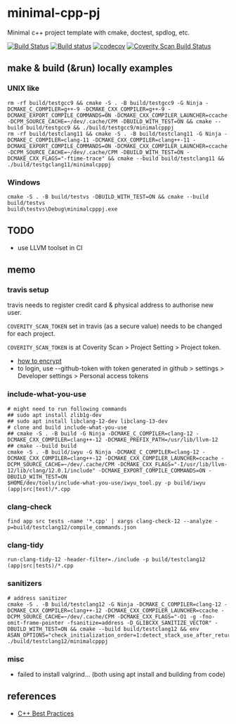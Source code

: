 # minimal-cpp-pj

Minimal c++ project template with cmake, doctest, spdlog, etc.

<!--- app.travis-co.com > choose repository > click on status badge next to repository name & github octocat -->
<!--- copy from ci.appveyor.com/projects > choose project > Settings > Badges -->
<!--- app.codecov.io/gh -> chose repo from Repos > Settings > Badge -->
<!--- scan.coverity.com/dashboard > choose project > Project Settings > Coverity Scan Badge -->
[![Build Status](https://app.travis-ci.com/jimbi-o/minimal-cpp-pj.svg?branch=main)](https://app.travis-ci.com/jimbi-o/minimal-cpp-pj)
[![Build status](https://ci.appveyor.com/api/projects/status/q887lixm7ao8n8f7?svg=true)](https://ci.appveyor.com/project/jimbi-o/minimal-cpp-pj)
[![codecov](https://codecov.io/gh/jimbi-o/minimal-cpp-pj/branch/main/graph/badge.svg?token=DWEPDOCYQJ)](https://codecov.io/gh/jimbi-o/minimal-cpp-pj)
[![Coverity Scan Build Status](https://scan.coverity.com/projects/24081/badge.svg)](https://scan.coverity.com/projects/jimbi-o-minimal-cpp-pj)

## make & build (&run) locally examples

### UNIX like

```
rm -rf build/testgcc9 && cmake -S . -B build/testgcc9 -G Ninja -DCMAKE_C_COMPILER=g++-9 -DCMAKE_CXX_COMPILER=g++-9 -DCMAKE_EXPORT_COMPILE_COMMANDS=ON -DCMAKE_CXX_COMPILER_LAUNCHER=ccache -DCPM_SOURCE_CACHE=~/dev/.cache/CPM -DBUILD_WITH_TEST=ON && cmake --build build/testgcc9 && ./build/testgcc9/minimalcpppj
rm -rf build/testclang11 && cmake -S . -B build/testclang11 -G Ninja -DCMAKE_C_COMPILER=clang-11 -DCMAKE_CXX_COMPILER=clang++-11 -DCMAKE_EXPORT_COMPILE_COMMANDS=ON -DCMAKE_CXX_COMPILER_LAUNCHER=ccache -DCPM_SOURCE_CACHE=~/dev/.cache/CPM -DBUILD_WITH_TEST=ON -DCMAKE_CXX_FLAGS="-ftime-trace" && cmake --build build/testclang11 && ./build/testgclang11/minimalcpppj
```

### Windows

```
cmake -S . -B build/testvs -DBUILD_WITH_TEST=ON && cmake --build build/testvs
build\testvs\Debug\minimalcpppj.exe
```

## TODO

* use LLVM toolset in CI

## memo

### travis setup

travis needs to register credit card & physical address to authorise new user.

``COVERITY_SCAN_TOKEN`` set in travis (as a secure value) needs to be changed for each project.

``COVERITY_SCAN_TOKEN`` is at  Coverity Scan > Project Setting > Project token.

* [how to encrypt](https://docs.travis-ci.com/user/encryption-keys/)
* to login, use --github-token with token generated in github > settings > Developer settings > Personal access tokens

### include-what-you-use

```
# might need to run following commands
## sudo apt install zlib1g-dev
## sudo apt install libclang-12-dev libclang-13-dev
# clone and build include-what-you-use
## cmake -S . -B build -G Ninja -DCMAKE_C_COMPILER=clang-12 -DCMAKE_CXX_COMPILER=clang++-12 -DCMAKE_PREFIX_PATH=/usr/lib/llvm-12
## cmake --build build
cmake -S . -B build/iwyu -G Ninja -DCMAKE_C_COMPILER=clang-12 -DCMAKE_CXX_COMPILER=clang++-12 -DCMAKE_CXX_COMPILER_LAUNCHER=ccache -DCPM_SOURCE_CACHE=~/dev/.cache/CPM -DCMAKE_CXX_FLAGS="-I/usr/lib/llvm-12/lib/clang/12.0.1/include" -DCMAKE_EXPORT_COMPILE_COMMANDS=ON -DBUILD_WITH_TEST=ON
$HOME/dev/tools/include-what-you-use/iwyu_tool.py -p build/iwyu (app|src|test)/*.cpp
```

### clang-check

```
find app src tests -name '*.cpp' | xargs clang-check-12 --analyze -p=build/testclang12/compile_commands.json
```

### clang-tidy

```
run-clang-tidy-12 -header-filter=./include -p build/testclang12 (app|src|tests)/*.cpp
```

### sanitizers

```
# address sanitizer
cmake -S . -B build/testclang12 -G Ninja -DCMAKE_C_COMPILER=clang-12 -DCMAKE_CXX_COMPILER=clang++-12 -DCMAKE_CXX_COMPILER_LAUNCHER=ccache -DCPM_SOURCE_CACHE=~/dev/.cache/CPM -DCMAKE_CXX_FLAGS="-O1 -g -fno-omit-frame-pointer -fsanitize=address -D_GLIBCXX_SANITIZE_VECTOR" -DBUILD_WITH_TEST=ON && cmake --build build/testclang12 && env ASAN_OPTIONS="check_initialization_order=1:detect_stack_use_after_return=1:atexit=1" ./build/testclang12/minimalcpppj
```

### misc

* failed to install valgrind... (both using apt install and building from code)

## references

* [C++ Best Practices](https://lefticus.gitbooks.io/cpp-best-practices/content/02-Use_the_Tools_Available.html)
